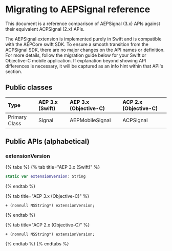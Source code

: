 # Migrating to AEPSignal reference

This document is a reference comparison of AEPSignal (3.x) APIs against their equivalent ACPSignal (2.x) APIs.

The AEPSignal extension is implemented purely in Swift and is compatible with the AEPCore swift SDK. To ensure a smooth transition from the ACPSignal SDK, there are no major changes on the API names or definition. For more details, follow the migration guide below for your Swift or Objective-C mobile application. If explanation beyond showing API differences is necessary, it will be captured as an info hint within that API's section.

## Public classes

| Type | AEP 3.x (Swift) | AEP 3.x (Objective-C) | ACP 2.x (Objective-C) |
| :--- | :--- | :--- | :--- |
| Primary Class | Signal | AEPMobileSignal | ACPSignal |

## Public APIs (alphabetical)

### extensionVersion

{% tabs %}
{% tab title="AEP 3.x (Swift)" %}
```swift
static var extensionVersion: String
```
{% endtab %}

{% tab title="AEP 3.x (Objective-C)" %}
```objc
+ (nonnull NSString*) extensionVersion;
```
{% endtab %}

{% tab title="ACP 2.x (Objective-C)" %}
```objc
+ (nonnull NSString*) extensionVersion;
```
{% endtab %}
{% endtabs %}

